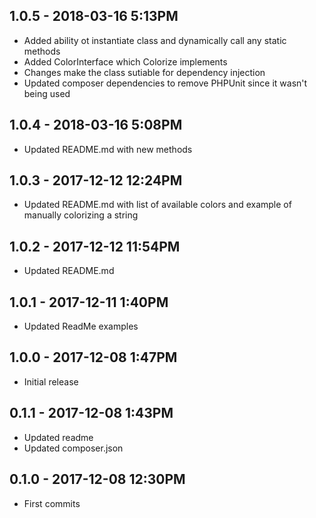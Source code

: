 ## 1.0.5 - 2018-03-16 5:13PM

- Added ability ot instantiate class and dynamically call any static methods
- Added ColorInterface which Colorize implements
- Changes make the class sutiable for dependency injection
- Updated composer dependencies to remove PHPUnit since it wasn't being used

## 1.0.4 - 2018-03-16 5:08PM

- Updated README.md with new methods

## 1.0.3 - 2017-12-12 12:24PM

- Updated README.md with list of available colors and example of manually colorizing a string

## 1.0.2 - 2017-12-12 11:54PM

- Updated README.md

## 1.0.1 - 2017-12-11 1:40PM

- Updated ReadMe examples

## 1.0.0 - 2017-12-08 1:47PM

- Initial release

## 0.1.1 - 2017-12-08 1:43PM

- Updated readme
- Updated composer.json

## 0.1.0 - 2017-12-08 12:30PM

- First commits

